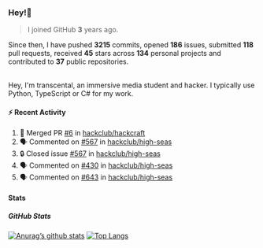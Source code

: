### Hey!👋
<!-- [![Banner](banner.png)](https://dillonb07.is-a.dev) -->


> I joined GitHub **3** years ago.

Since then, I have pushed **3215** commits, opened **186** issues, submitted **118** pull requests, received **45** stars across **134** personal projects and contributed to **37** public repositories.

<br>
Hey, I'm transcental, an immersive media student and hacker. I typically use Python, TypeScript or C# for my work.

<br>

#### :zap: Recent Activity

<!--START_SECTION:activity-->
1. 🎉 Merged PR [#6](https://github.com/hackclub/hackcraft/pull/6) in [hackclub/hackcraft](https://github.com/hackclub/hackcraft)
2. 🗣 Commented on [#567](https://github.com/hackclub/high-seas/issues/567#issuecomment-2471207627) in [hackclub/high-seas](https://github.com/hackclub/high-seas)
3. 🔒 Closed issue [#567](https://github.com/hackclub/high-seas/issues/567) in [hackclub/high-seas](https://github.com/hackclub/high-seas)
4. 🗣 Commented on [#430](https://github.com/hackclub/high-seas/issues/430#issuecomment-2471164576) in [hackclub/high-seas](https://github.com/hackclub/high-seas)
5. 🗣 Commented on [#643](https://github.com/hackclub/high-seas/issues/643#issuecomment-2471154869) in [hackclub/high-seas](https://github.com/hackclub/high-seas)
<!--END_SECTION:activity-->

#### Stats

##### GitHub Stats
[![Anurag’s github stats](https://github-readme-stats.vercel.app/api?username=transcental&show_icons=true&theme=radical)](https://github.com/transcental)
[![Top Langs](https://github-readme-stats.vercel.app/api/top-langs/?username=transcental&layout=compact&theme=radical)](https://github.com/transcental)
